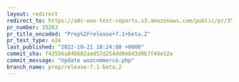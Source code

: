 ```yaml
---
layout: redirect
redirect_to: https://a8c-woo-test-reports.s3.amazonaws.com/public/pr/35263/e2e/index.html
pr_number: 35263
pr_title_encoded: "Prep%2Frelease+7.1+beta.2"
pr_test_type: e2e
last_published: "2022-10-21 18:24:08 +0000"
commit_sha: f425b6a84b682aed57d254dd0e8d3d9b7f49e12a
commit_message: "Update woocommerce.php"
branch_name: prep/release-7.1-beta.2
---
```

